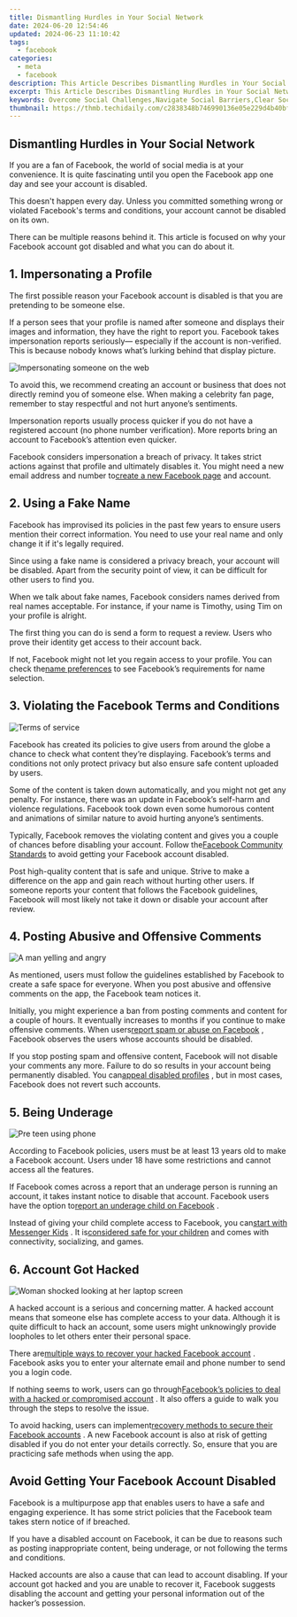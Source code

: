 ```yaml
---
title: Dismantling Hurdles in Your Social Network
date: 2024-06-20 12:54:46
updated: 2024-06-23 11:10:42
tags:
  - facebook
categories:
  - meta
  - facebook
description: This Article Describes Dismantling Hurdles in Your Social Network
excerpt: This Article Describes Dismantling Hurdles in Your Social Network
keywords: Overcome Social Challenges,Navigate Social Barriers,Clear Social Obstacles,Bust Social Limits,Tackle Social Blocks,Unravel Network Hurdles,Disassemble Social Obstacles
thumbnail: https://thmb.techidaily.com/c2838348b746990136e05e229d4b40bfea769dde8bb07eb48712190cd8997d0c.jpg
---
```


## Dismantling Hurdles in Your Social Network

 If you are a fan of Facebook, the world of social media is at your convenience. It is quite fascinating until you open the Facebook app one day and see your account is disabled.

 This doesn't happen every day. Unless you committed something wrong or violated Facebook's terms and conditions, your account cannot be disabled on its own.

 There can be multiple reasons behind it. This article is focused on why your Facebook account got disabled and what you can do about it.

## 1\. Impersonating a Profile

 The first possible reason your Facebook account is disabled is that you are pretending to be someone else.

 If a person sees that your profile is named after someone and displays their images and information, they have the right to report you. Facebook takes impersonation reports seriously— especially if the account is non-verified. This is because nobody knows what’s lurking behind that display picture.

![Impersonating someone on the web](https://static1.makeuseofimages.com/wordpress/wp-content/uploads/2022/10/Impersonating-someone-on-the-web.jpg)

 To avoid this, we recommend creating an account or business that does not directly remind you of someone else. When making a celebrity fan page, remember to stay respectful and not hurt anyone’s sentiments.

 Impersonation reports usually process quicker if you do not have a registered account (no phone number verification). More reports bring an account to Facebook’s attention even quicker.

 Facebook considers impersonation a breach of privacy. It takes strict actions against that profile and ultimately disables it. You might need a new email address and number to[create a new Facebook page](https://www.makeuseof.com/tag/how-to-create-a-facebook-business-page/) and account.

## 2\. Using a Fake Name

 Facebook has improvised its policies in the past few years to ensure users mention their correct information. You need to use your real name and only change it if it's legally required.

 Since using a fake name is considered a privacy breach, your account will be disabled. Apart from the security point of view, it can be difficult for other users to find you.

 When we talk about fake names, Facebook considers names derived from real names acceptable. For instance, if your name is Timothy, using Tim on your profile is alright.

 The first thing you can do is send a form to request a review. Users who prove their identity get access to their account back.

 If not, Facebook might not let you regain access to your profile. You can check the[name preferences](https://www.facebook.com/help/1090831264320592/) to see Facebook’s requirements for name selection.

## 3\. Violating the Facebook Terms and Conditions

![Terms of service](https://static1.makeuseofimages.com/wordpress/wp-content/uploads/2022/10/Terms-of-service.jpg)

 Facebook has created its policies to give users from around the globe a chance to check what content they’re displaying. Facebook’s terms and conditions not only protect privacy but also ensure safe content uploaded by users.

 Some of the content is taken down automatically, and you might not get any penalty. For instance, there was an update in Facebook’s self-harm and violence regulations. Facebook took down even some humorous content and animations of similar nature to avoid hurting anyone’s sentiments.

 Typically, Facebook removes the violating content and gives you a couple of chances before disabling your account. Follow the[Facebook Community Standards](https://transparency.fb.com/policies/community-standards/) to avoid getting your Facebook account disabled.

 Post high-quality content that is safe and unique. Strive to make a difference on the app and gain reach without hurting other users. If someone reports your content that follows the Facebook guidelines, Facebook will most likely not take it down or disable your account after review.

## 4\. Posting Abusive and Offensive Comments

![A man yelling and angry](https://static1.makeuseofimages.com/wordpress/wp-content/uploads/2022/10/A-man-yelling-and-angry.jpg)

 As mentioned, users must follow the guidelines established by Facebook to create a safe space for everyone. When you post abusive and offensive comments on the app, the Facebook team notices it.

 Initially, you might experience a ban from posting comments and content for a couple of hours. It eventually increases to months if you continue to make offensive comments. When users[report spam or abuse on Facebook](https://www.makeuseof.com/report-content-spam-facebook/) , Facebook observes the users whose accounts should be disabled.

 If you stop posting spam and offensive content, Facebook will not disable your comments any more. Failure to do so results in your account being permanently disabled. You can[appeal disabled profiles](https://www.facebook.com/help/contact/269030579858086) , but in most cases, Facebook does not revert such accounts.

## 5\. Being Underage

![Pre teen using phone](https://static1.makeuseofimages.com/wordpress/wp-content/uploads/2022/10/Pre-teen-using-phone.jpg)

 According to Facebook policies, users must be at least 13 years old to make a Facebook account. Users under 18 have some restrictions and cannot access all the features.

 If Facebook comes across a report that an underage person is running an account, it takes instant notice to disable that account. Facebook users have the option to[report an underage child on Facebook](https://www.facebook.com/help/contact/209046679279097) .

 Instead of giving your child complete access to Facebook, you can[start with Messenger Kids](https://www.makeuseof.com/learn-to-use-facebook-messenger-kids/) . It is[considered safe for your children](https://www.makeuseof.com/is-messenger-kids-safe-children/) and comes with connectivity, socializing, and games.

## 6\. Account Got Hacked

![Woman shocked looking at her laptop screen](https://static1.makeuseofimages.com/wordpress/wp-content/uploads/2022/10/Woman-shocked-looking-at-her-computer-screen.jpg)

 A hacked account is a serious and concerning matter. A hacked account means that someone else has complete access to your data. Although it is quite difficult to hack an account, some users might unknowingly provide loopholes to let others enter their personal space.

 There are[multiple ways to recover your hacked Facebook account](https://www.makeuseof.com/tag/recover-facebook-account-longer-log/) . Facebook asks you to enter your alternate email and phone number to send you a login code.

 If nothing seems to work, users can go through[Facebook’s policies to deal with a hacked or compromised account](https://www.facebook.com/help/3434203120011796) . It also offers a guide to walk you through the steps to resolve the issue.

 To avoid hacking, users can implement[recovery methods to secure their Facebook accounts](https://www.makeuseof.com/tag/5-secure-facebook-account-recoverable/) . A new Facebook account is also at risk of getting disabled if you do not enter your details correctly. So, ensure that you are practicing safe methods when using the app.

## Avoid Getting Your Facebook Account Disabled

 Facebook is a multipurpose app that enables users to have a safe and engaging experience. It has some strict policies that the Facebook team takes stern notice of if breached.

 If you have a disabled account on Facebook, it can be due to reasons such as posting inappropriate content, being underage, or not following the terms and conditions.

 Hacked accounts are also a cause that can lead to account disabling. If your account got hacked and you are unable to recover it, Facebook suggests disabling the account and getting your personal information out of the hacker’s possession.


<ins class="adsbygoogle"
     style="display:block"
     data-ad-format="autorelaxed"
     data-ad-client="ca-pub-7571918770474297"
     data-ad-slot="1223367746"></ins>



<ins class="adsbygoogle"
     style="display:block"
     data-ad-client="ca-pub-7571918770474297"
     data-ad-slot="8358498916"
     data-ad-format="auto"
     data-full-width-responsive="true"></ins>
